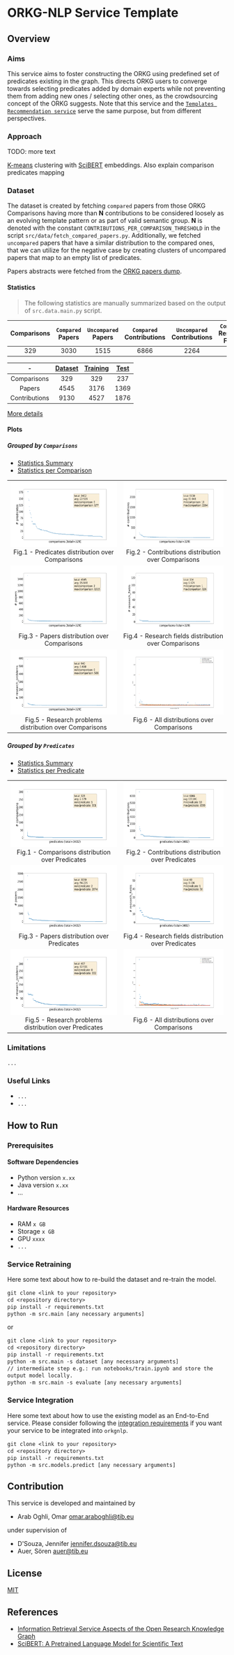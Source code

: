 # ORKG-NLP Service Template

## Overview

### Aims
This service aims to foster constructing the ORKG using predefined set of predicates existing in the graph.
This directs ORKG users to converge towards selecting predicates added by domain experts while not preventing
them from adding new ones / selecting other ones, as the crowdsourcing concept of the ORKG suggests. Note that this
service and the
[``Templates Recommendation service``](https://gitlab.com/TIBHannover/orkg/nlp/experiments/orkg-templates-recommendation)
serve the same purpose, but from different perspectives. 

### Approach
TODO: more text

[K-means](https://scikit-learn.org/stable/modules/clustering.html#k-means)
clustering with [SciBERT](https://aclanthology.org/D19-1371/) embeddings. Also explain comparison predicates mapping

### Dataset
The dataset is created by fetching ``compared`` papers from those ORKG Comparisons having more than **N** contributions to 
be considered loosely as an evolving template pattern or as part of valid semantic group. **N** is denoted with the 
constant ``CONTRIBUTIONS_PER_COMPARISON_THRESHOLD`` in the script `src/data/fetch_compared_papers.py`. Additionally,
we fetched ``uncompared`` papers that have a similar distribution to the compared ones, that we can utilize for the 
negative case by creating clusters of uncompared papers that map to an empty list of predicates.

Papers abstracts were fetched from the [ORKG papers dump](https://gitlab.com/TIBHannover/orkg/orkg-abstracts/).

#### Statistics 
> The following statistics are manually summarized based on the output of `src.data.main.py` script.

| Comparisons | ``Compared`` Papers | ``Uncompared`` Papers | ``Compared`` Contributions | ``Uncompared`` Contributions | ``Compared`` Research Fields | ``Uncompared`` Research Fields |
|:-----------:|:-------------------:|:---------------------:|:--------------------------:|:----------------------------:|:----------------------------:|:------------------------------:|
|     329     |        3030         |         1515          |            6866            |             2264             |              8               |              126               |


|       -       | [Dataset](data/processed/dataset.json) | [Training](data/processed/training_set.json) |  [Test](data/processed/test_set.json)  |
|:-------------:|:--------------------------------------:|:--------------------------------------------:|:--------------------------------------:|
|  Comparisons  |                  329                   |                     329                      |                  237                   |
|    Papers     |                  4545                  |                     3176                     |                  1369                  |
| Contributions |                  9130                  |                     4527                     |                  1876                  |

[More details](data/processed/split_statistics.txt)

#### Plots

##### Grouped by ``Comparisons``

* [Statistics Summary](data/processed/by_comparison/statistics.txt)
* [Statistics per Comparison](data/processed/by_comparison/statistics.csv)

|                                                                                                                                                                                                                 |                                                                                                                                                                                                              |
|:---------------------------------------------------------------------------------------------------------------------------------------------------------------------------------------------------------------:|:------------------------------------------------------------------------------------------------------------------------------------------------------------------------------------------------------------:|
|        <img src="./data/processed/by_comparison/00_predicates_distribution.png"  width="280" height="150"><figcaption align = "center">Fig.1 - Predicates distribution over Comparisons</b></figcaption>        |   <img src="./data/processed/by_comparison/01_contributions_distribution.png"  width="280" height="150"><br/><figcaption align = "center">Fig.2 - Contributions distribution over Comparisons</figcaption>   |
|            <img src="./data/processed/by_comparison/02_papers_distribution.png"  width="280" height="150"><figcaption align = "center">Fig.3 - Papers distribution over Comparisons</b></figcaption>            | <img src="./data/processed/by_comparison/03_research_fields_distribution.png"  width="280" height="150"><br/><figcaption align = "center">Fig.4 - Research fields distribution over Comparisons</figcaption> |
| <img src="./data/processed/by_comparison/04_research_problems_distribution.png"  width="280" height="150"><figcaption align = "center">Fig.5 - Research problems distribution over Comparisons</b></figcaption> |              <img src="./data/processed/by_comparison/99_distributions.png"  width="280" height="150"><br/><figcaption align = "center">Fig.6 - All distributions over Comparisons</figcaption>              |


##### Grouped by ``Predicates``

* [Statistics Summary](data/processed/by_predicate/statistics.txt)
* [Statistics per Predicate](data/processed/by_predicate/statistics.csv)

|                                                                                                                                                                                                               |                                                                                                                                                                                                            |
|:-------------------------------------------------------------------------------------------------------------------------------------------------------------------------------------------------------------:|:----------------------------------------------------------------------------------------------------------------------------------------------------------------------------------------------------------:|
|       <img src="./data/processed/by_predicate/00_comparisons_distribution.png"  width="280" height="150"><figcaption align = "center">Fig.1 - Comparisons distribution over Predicates</b></figcaption>       |   <img src="./data/processed/by_predicate/01_contributions_distribution.png"  width="280" height="150"><br/><figcaption align = "center">Fig.2 - Contributions distribution over Predicates</figcaption>   |
|            <img src="./data/processed/by_predicate/02_papers_distribution.png"  width="280" height="150"><figcaption align = "center">Fig.3 - Papers distribution over Predicates</b></figcaption>            | <img src="./data/processed/by_predicate/03_research_fields_distribution.png"  width="280" height="150"><br/><figcaption align = "center">Fig.4 - Research fields distribution over Predicates</figcaption> |
| <img src="./data/processed/by_predicate/04_research_problems_distribution.png"  width="280" height="150"><figcaption align = "center">Fig.5 - Research problems distribution over Predicates</b></figcaption> |             <img src="./data/processed/by_predicate/99_distributions.png"  width="280" height="150"><br/><figcaption align = "center">Fig.6 - All distributions over Comparisons</Predicates>              |


### Limitations 
``...``

### Useful Links
* ``...``
* ``...``

## How to Run

### Prerequisites

#### Software Dependencies
* Python version ``x.xx``
* Java version ``x.xx``
* ...

#### Hardware Resources
* RAM ``x GB``
* Storage ``x GB`` 
* GPU ``xxxx``
* ``...``

### Service Retraining

Here some text about how to re-build the dataset and re-train the model. 

```commandline
git clone <link to your repository>
cd <repository directory>
pip install -r requirements.txt
python -m src.main [any necessary arguments]
```

or 

```commandline
git clone <link to your repository>
cd <repository directory>
pip install -r requirements.txt
python -m src.main -s dataset [any necessary arguments]
// intermediate step e.g.: run notebooks/train.ipynb and store the output model locally.
python -m src.main -s evaluate [any necessary arguments]
```

### Service Integration

Here some text about how to use the existing model as an End-to-End service. Please consider
following the [integration requirements](https://orkg-nlp-pypi.readthedocs.io/en/latest/contribute.html#integration-requirements)
if you want your service to be integrated into ``orkgnlp``.

```commandline
git clone <link to your repository>
cd <repository directory>
pip install -r requirements.txt
python -m src.models.predict [any necessary arguments]
```


## Contribution
This service is developed and maintained by

* Arab Oghli, Omar <omar.araboghli@tib.eu>

under supervision of
* D'Souza, Jennifer <jennifer.dsouza@tib.eu>
* Auer, Sören <auer@tib.eu>

## License
[MIT](./LICENSE)

## References

* [Information Retrieval Service Aspects of the Open Research Knowledge Graph](https://doi.org/10.15488/11834)
* [SciBERT: A Pretrained Language Model for Scientific Text](https://aclanthology.org/D19-1371/)
